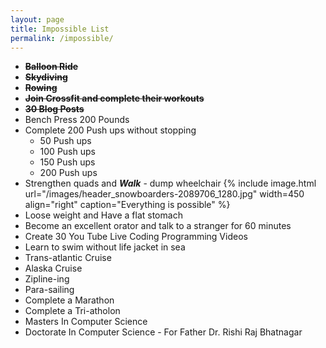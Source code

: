 ```yaml
---
layout: page
title: Impossible List
permalink: /impossible/
---
```

- ~~**Balloon Ride**~~
- ~~**Skydiving**~~
- ~~**Rowing**~~
- ~~**Join Crossfit and complete their workouts**~~
- ~~**30 Blog Posts**~~
 - Bench Press 200 Pounds
 - Complete 200 Push ups without stopping
	 - 50 Push ups
	 - 100 Push ups
	 - 150 Push ups
	 - 200 Push ups
- Strengthen quads and **_Walk_** - dump wheelchair
 {% include image.html url="/images/header_snowboarders-2089706_1280.jpg" width=450 align="right" caption="Everything is possible" %}
- Loose weight and Have a flat stomach
- Become an excellent orator and talk to a stranger for 60 minutes
- Create 30 You Tube Live Coding Programming Videos
- Learn to swim without life jacket in sea
- Trans-atlantic Cruise
- Alaska Cruise
- Zipline-ing
- Para-sailing
- Complete a Marathon
- Complete a Tri-atholon
- Masters In Computer Science
- Doctorate In Computer Science - For Father Dr. Rishi Raj Bhatnagar